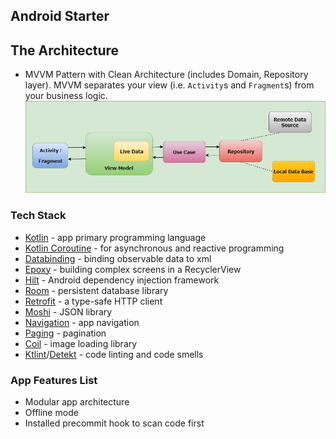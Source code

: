 ## Android Starter ##

## The Architecture ##
* MVVM Pattern with Clean Architecture (includes Domain, Repository layer). MVVM separates your view (i.e. `Activity`s and `Fragment`s) from your business logic.
![MVVM Clean Architecture with Repository](images/mvvm_clean_arch_with_repository.png)

### Tech Stack ###
- [Kotlin](https://kotlinlang.org/) - app primary programming language
- [Kotlin Coroutine](https://github.com/Kotlin/kotlinx.coroutines) - for asynchronous and reactive programming
- [Databinding](https://developer.android.com/topic/libraries/data-binding) - binding observable data to xml
- [Epoxy](https://github.com/airbnb/epoxy) - building complex screens in a RecyclerView
- [Hilt](https://developer.android.com/training/dependency-injection/hilt-android) - Android dependency injection framework
- [Room](https://developer.android.com/topic/libraries/architecture/room) - persistent database library
- [Retrofit](https://square.github.io/retrofit/) - a type-safe HTTP client
- [Moshi](https://github.com/square/moshi) - JSON library
- [Navigation](https://developer.android.com/guide/navigation) - app navigation
- [Paging](https://developer.android.com/guide/navigation) - pagination
- [Coil](https://github.com/coil-kt/coil) - image loading library
- [Ktlint](https://github.com/pinterest/ktlint)/[Detekt](https://github.com/detekt/detekt) - code linting and code smells

### App Features List ###
- Modular app architecture
- Offline mode
- Installed precommit hook to scan code first
